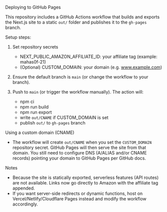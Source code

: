 Deploying to GitHub Pages

This repository includes a GitHub Actions workflow that builds and exports the Next.js site to a static `out/` folder and publishes it to the `gh-pages` branch.

Setup steps:

1. Set repository secrets
   - NEXT_PUBLIC_AMAZON_AFFILIATE_ID: your affiliate tag (example: mahas0f-21)
   - (Optional) CUSTOM_DOMAIN: your domain (e.g. www.example.com)

2. Ensure the default branch is `main` (or change the workflow to your branch).

3. Push to `main` (or trigger the workflow manually). The action will:
   - npm ci
   - npm run build
   - npm run export
   - write `out/CNAME` if CUSTOM_DOMAIN is set
   - publish `out/` to `gh-pages` branch

Using a custom domain (CNAME)
- The workflow will create `out/CNAME` when you set the `CUSTOM_DOMAIN` repository secret. GitHub Pages will then serve the site from that domain. You still need to configure DNS (A/ALIAS and/or CNAME records) pointing your domain to GitHub Pages per GitHub docs.

Notes
- Because the site is statically exported, serverless features (API routes) are not available. Links now go directly to Amazon with the affiliate tag appended.
- If you want server-side redirects or dynamic functions, host on Vercel/Netlify/Cloudflare Pages instead and modify the workflow accordingly.
